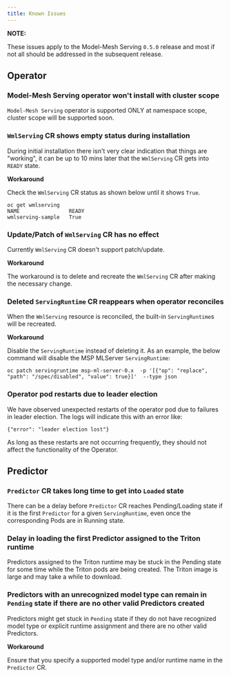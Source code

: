 ```yaml
---
title: Known Issues
---
```


<InlineNotification>

**NOTE:**

These issues apply to the Model-Mesh Serving `0.5.0` release and most if not all should be addressed in the subsequent release.

</InlineNotification>

## Operator

### Model-Mesh Serving operator won't install with cluster scope

`Model-Mesh Serving` operator is supported ONLY at namespace scope, cluster scope will be supported soon.

### `WmlServing` CR shows empty status during installation

During initial installation there isn't very clear indication that things are "working", it can be up to 10 mins later that the `WmlServing` CR gets into `READY` state.

**Workaround**

Check the `WmlServing` CR status as shown below until it shows `True`.

```
oc get wmlserving
NAME                READY
wmlserving-sample   True
```

### Update/Patch of `WmlServing` CR has no effect

Currently `WmlServing` CR doesn't support patch/update.

**Workaround**

The workaround is to delete and recreate the `WmlServing` CR after making the necessary change.

### Deleted `ServingRuntime` CR reappears when operator reconciles

When the `WmlServing` resource is reconciled, the built-in `ServingRuntime`s will be recreated.

**Workaround**

Disable the `ServingRuntime` instead of deleting it. As an example, the below command will disable the MSP MLServer `ServingRuntime`:

```
oc patch servingruntime msp-ml-server-0.x  -p '[{"op": "replace", "path": "/spec/disabled", "value": true}]'  --type json
```

### Operator pod restarts due to leader election

We have observed unexpected restarts of the operator pod due to failures in leader election. The logs will indicate this with an error like:

```
{"error": "leader election lost"}
```

As long as these restarts are not occurring frequently, they should not affect the functionality of the Operator.

## Predictor

### `Predictor` CR takes long time to get into `Loaded` state

There can be a delay before `Predictor` CR reaches Pending/Loading state if it is the first `Predictor` for a given `ServingRuntime`, even once the corresponding Pods are in Running state.

### Delay in loading the first Predictor assigned to the Triton runtime

Predictors assigned to the Triton runtime may be stuck in the Pending state for some time while the Triton pods are being created. The Triton image is large and may take a while to download.

### Predictors with an unrecognized model type can remain in `Pending` state if there are no other valid Predictors created

Predictors might get stuck in `Pending` state if they do not have recognized model type or explicit runtime assignment and there are no other valid Predictors.

**Workaround**

Ensure that you specify a supported model type and/or runtime name in the `Predictor` CR.
